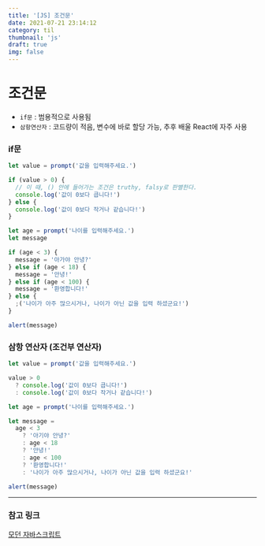 ```yaml
---
title: '[JS] 조건문'
date: 2021-07-21 23:14:12
category: til
thumbnail: 'js'
draft: true
img: false
---
```


# 조건문

- `if문` : 범용적으로 사용됨
- `삼항연산자` : 코드량이 적음, 변수에 바로 할당 가능, 추후 배울 React에 자주 사용

### if문

```js
let value = prompt('값을 입력해주세요.')

if (value > 0) {
  // 이 때, () 안에 들어가는 조건은 truthy, falsy로 판별한다.
  console.log('값이 0보다 큽니다!')
} else {
  console.log('값이 0보다 작거나 같습니다!')
}
```

```js
let age = prompt('나이를 입력해주세요.')
let message

if (age < 3) {
  message = '아가야 안녕?'
} else if (age < 18) {
  message = '안녕!'
} else if (age < 100) {
  message = '환영합니다!'
} else {
  ;('나이가 아주 많으시거나, 나이가 아닌 값을 입력 하셨군요!')
}

alert(message)
```

### 삼항 연산자 (조건부 연산자)

```js
let value = prompt('값을 입력해주세요.')

value > 0
  ? console.log('값이 0보다 큽니다!')
  : console.log('값이 0보다 작거나 같습니다!')
```

```js
let age = prompt('나이를 입력해주세요.')

let message =
  age < 3
    ? '아기야 안녕?'
    : age < 18
    ? '안녕!'
    : age < 100
    ? '환영합니다!'
    : '나이가 아주 많으시거나, 나이가 아닌 값을 입력 하셨군요!'

alert(message)
```

---

### 참고 링크

[모던 자바스크립트](https://ko.javascript.info/ifelse)
